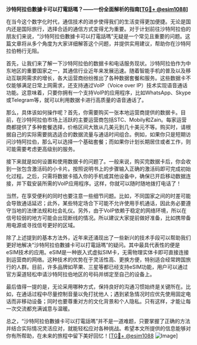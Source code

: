 **沙特阿拉伯數據卡可以打電話嗎？——一份全面解析的指南[[TG💪+ @esim1088](https://t.me/s/esim1088)]**

在当今这个数字化时代，通信技术的进步使得我们的生活变得更加便捷。无论是国内还是国际旅行，选择合适的通信方式变得尤为重要。对于计划前往沙特阿拉伯的朋友们来说，“沙特阿拉伯數據卡可以打電話嗎”无疑是一个常见且重要的问题。这篇文章将从多个角度为大家详细解答这个问题，并提供实用建议，帮助你在沙特阿拉伯畅行无阻。

首先，让我们来了解一下沙特阿拉伯的数据卡和电话服务现状。沙特阿拉伯作为中东地区的重要国家之一，其通信行业近年来发展迅速。随着智能手机的普及以及移动互联网需求的增长，各大运营商纷纷推出了各种数据套餐和服务。这些数据卡不仅能够满足日常上网需求，还支持通过VoIP（Voice over IP）技术实现语音通话功能。这意味着，只要你拥有一个支持VoIP的应用程序，比如WhatsApp、Skype或Telegram等，就可以利用数据卡进行高质量的语音通话了。

那么，具体该如何操作呢？首先，你需要购买一张本地运营商提供的数据卡。目前，在沙特阿拉伯市场上活跃的主要运营商包括STC、Mobily和Zain。每家运营商都提供了多种套餐选择，价格区间大致从几美元到几十美元不等。购买时，请根据自己的实际需要挑选适合的数据流量与通话时间组合。例如，如果你只是短期访问沙特阿拉伯，那么可以选择一个基础套餐；而如果你计划长期居住或者工作，则可能需要考虑更高级别的服务。

接下来就是如何设置和使用数据卡的问题了。一般来说，购买完数据卡后，你会收到一张包含激活码的小卡片。按照说明书上的步骤输入正确的激活码即可完成初始化过程。之后，只需将数据卡插入你的手机或其他设备中，确保已开启移动数据连接，并下载安装所需的VoIP应用程序。这样，你就可以随时随地拨打电话了！

当然，在享受便利的同时也要注意一些细节问题。比如，不同国家之间的时差可能会导致通话延迟；此外，某些特定场合下可能不允许使用手机通话，因此务必要遵守当地的法律法规和社会礼仪。另外，由于VoIP依赖于稳定的网络环境，所以在信号较弱的地方可能会出现断线的情况。所以建议大家提前做好准备，比如携带备用电源或寻找信号更好的区域。

除了上述提到的基本方法外，近年来还涌现出了一些新兴的技术手段可以帮助我们更好地解决“沙特阿拉伯數據卡可以打電話嗎”的疑问。其中最具代表性的便是eSIM技术的应用。eSIM是一种嵌入式虚拟SIM卡，无需物理实体卡即可直接连接到运营商的网络。这种技术的优势在于灵活性高、更换方便，特别适合经常跨国旅行的人群。目前，许多品牌如苹果、三星等都已经支持eSIM功能，用户可以通过官方渠道轻松申请沙特阿拉伯地区的号码并绑定至自己的设备上。

最后值得一提的是，无论采用哪种方式，保持良好的沟通习惯始终是关键所在。比如，在通话过程中尽量控制音量以免打扰他人；遇到紧急情况时应优先使用固定电话而非移动设备；同时也要尊重对方的文化背景和个人隐私。只有这样，才能让每一次交流都充满诚意与温暖。

总之，“沙特阿拉伯數據卡可以打電話嗎”并不是一道难题，只要掌握了正确的方法并结合实际情况灵活应对，就能轻松应对各种挑战。希望本文所提供的信息能够对你有所帮助，在未来的旅程中留下美好回忆！[[TG💪+ @esim1088](https://t.me/s/esim1088) ![Image](https://i.postimg.cc/4NQfJmqS/Snipaste-2025-05-13-00-14-12.png)]